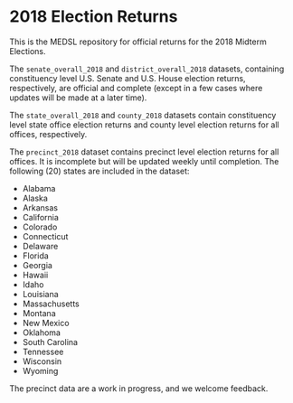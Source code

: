 # 2018 Election Returns

This is the MEDSL repository for official returns for the 2018 Midterm Elections.

The `senate_overall_2018` and `district_overall_2018` datasets, containing constituency level U.S. Senate and U.S. House election returns, respectively, are official and complete (except in a few cases where updates will be made at a later time).

The `state_overall_2018` and `county_2018` datasets contain constituency level state office election returns and county level election returns for all offices, respectively.

The `precinct_2018` dataset contains precinct level election returns for all offices. It is incomplete but will be updated weekly until completion. The following (20) states are included in the dataset:

* Alabama
* Alaska
* Arkansas
* California
* Colorado
* Connecticut
* Delaware
* Florida
* Georgia
* Hawaii
* Idaho
* Louisiana
* Massachusetts
* Montana
* New Mexico
* Oklahoma
* South Carolina
* Tennessee
* Wisconsin
* Wyoming

The precinct data are a work in progress, and we welcome feedback. 
